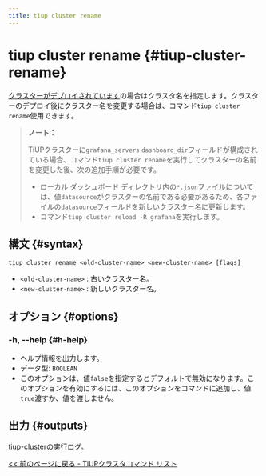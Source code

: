 ```yaml
---
title: tiup cluster rename
---
```


# tiup cluster rename {#tiup-cluster-rename}

[クラスターがデプロイされています](/tiup/tiup-component-cluster-deploy.md)の場合はクラスタ名を指定します。クラスターのデプロイ後にクラスター名を変更する場合は、コマンド`tiup cluster rename`使用できます。

> **ノート：**
>
> TiUPクラスターに`grafana_servers` `dashboard_dir`フィールドが構成されている場合、コマンド`tiup cluster rename`を実行してクラスターの名前を変更した後、次の追加手順が必要です。
>
> -   ローカル ダッシュボード ディレクトリ内の`*.json`ファイルについては、値`datasource`がクラスターの名前である必要があるため、各ファイルの`datasource`フィールドを新しいクラスター名に更新します。
> -   コマンド`tiup cluster reload -R grafana`を実行します。

## 構文 {#syntax}

```shell
tiup cluster rename <old-cluster-name> <new-cluster-name> [flags]
```

-   `<old-cluster-name>` : 古いクラスター名。
-   `<new-cluster-name>` : 新しいクラスター名。

## オプション {#options}

### -h, --help {#h-help}

-   ヘルプ情報を出力します。
-   データ型: `BOOLEAN`
-   このオプションは、値`false`を指定するとデフォルトで無効になります。このオプションを有効にするには、このオプションをコマンドに追加し、値`true`渡すか、値を渡しません。

## 出力 {#outputs}

tiup-clusterの実行ログ。

[&lt;&lt; 前のページに戻る - TiUPクラスタコマンド リスト](/tiup/tiup-component-cluster.md#command-list)
